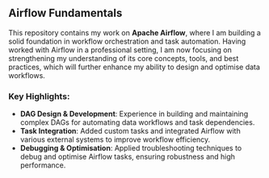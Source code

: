 ## Airflow Fundamentals

This repository contains my work on **Apache Airflow**, where I am building a solid foundation in workflow orchestration and task automation. Having worked with Airflow in a professional setting, I am now focusing on strengthening my understanding of its core concepts, tools, and best practices, which will further enhance my ability to design and optimise data workflows.

### Key Highlights:
- **DAG Design & Development**: Experience in building and maintaining complex DAGs for automating data workflows and task dependencies.
- **Task Integration**: Added custom tasks and integrated Airflow with various external systems to improve workflow efficiency.
- **Debugging & Optimisation**: Applied troubleshooting techniques to debug and optimise Airflow tasks, ensuring robustness and high performance.

